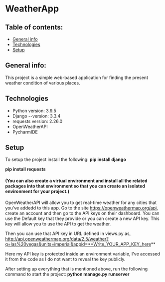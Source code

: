 # WeatherApp

## Table of contents:
* [General info](#general-info)
* [Technologies](#technologies)
* [Setup](#setup)



## General info:
This project is a simple web-based application for finding the present weather condition of various places.

## Technologies
* Python version: 3.9.5
* Django --version: 3.3.4
* requests version: 2.26.0
* OpenWeatherAPI 
* PycharmIDE

## Setup
To setup the project install the following:
**pip install django**

**pip install requests**
#### (You can also create a virtual environment and install all the related packages into that environment so that you can create an isolated environment for your project.)

OpenWeatherAPI will allow you to get real-time weather for any cities that you've addedd to this app.
Go to the site https://openweathermap.org/api, create an account and then go to the API keys on their dashboard. You can use the Default key that they provide or you can create a new API key. This key will allow you to use the API to get the weather.

Then you can use that API key in URL defined in views.py as,
http://api.openweathermap.org/data/2.5/weather?q=las%20vegas&units=imperial&appid=**Write_YOUR_APP_KEY_here**

Here my API key is protected inside an environment variable, I've accessed it from the code as I do not want to reveal the key publicly. 

After setting up everything that is mentioned above, run the following command to start the project: **python manage.py runserver**








